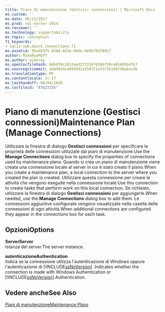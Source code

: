 ```yaml
---
title: Piano di manutenzione (Gestisci connessioni) | Microsoft Docs
ms.custom: ''
ms.date: 06/13/2017
ms.prod: sql-server-2014
ms.reviewer: ''
ms.technology: supportability
ms.topic: conceptual
f1_keywords:
- sql12.swb.maint.connections.f1
ms.assetid: 95ad9375-6584-423e-b9de-0e86782f8017
author: MikeRayMSFT
ms.author: mikeray
ms.openlocfilehash: b6b9f0c1652ead2f21567634b758ce81485b47b7
ms.sourcegitcommit: ad4d92dce894592a259721a1571b1d8736abacdb
ms.translationtype: MT
ms.contentlocale: it-IT
ms.lasthandoff: 08/04/2020
ms.locfileid: "87627235"
---
```

# <a name="maintenance-plan-manage-connections"></a><span data-ttu-id="15122-102">Piano di manutenzione (Gestisci connessioni)</span><span class="sxs-lookup"><span data-stu-id="15122-102">Maintenance Plan (Manage Connections)</span></span>
  <span data-ttu-id="15122-103">Utilizzare la finestra di dialogo **Gestisci connessioni** per specificare le proprietà delle connessioni utilizzate dai piani di manutenzione.</span><span class="sxs-lookup"><span data-stu-id="15122-103">Use the **Manage Connections** dialog box to specify the properties of connections used by maintenance plans.</span></span> <span data-ttu-id="15122-104">Quando si crea un piano di manutenzione viene creata una connessione locale al server in cui è stato creato il piano.</span><span class="sxs-lookup"><span data-stu-id="15122-104">When you create a maintenance plan, a local connection to the server where you created the plan is created.</span></span> <span data-ttu-id="15122-105">Utilizzare questa connessione per creare le attività che vengono eseguite nella connessione locale.</span><span class="sxs-lookup"><span data-stu-id="15122-105">Use this connection to create tasks that perform work on this local connection.</span></span> <span data-ttu-id="15122-106">Se richiesto, utilizzare la finestra di dialogo **Gestisci connessioni** per aggiungerle.</span><span class="sxs-lookup"><span data-stu-id="15122-106">When needed, use the **Manage Connections** dialog box to add them.</span></span> <span data-ttu-id="15122-107">Le connessioni aggiuntive configurate vengono visualizzate nella casella delle connessioni di ogni attività.</span><span class="sxs-lookup"><span data-stu-id="15122-107">When additional connections are configured they appear in the connections box for each task.</span></span>  
  
## <a name="options"></a><span data-ttu-id="15122-108">Opzioni</span><span class="sxs-lookup"><span data-stu-id="15122-108">Options</span></span>  
 <span data-ttu-id="15122-109">**Server**</span><span class="sxs-lookup"><span data-stu-id="15122-109">**Server**</span></span>  
 <span data-ttu-id="15122-110">Istanza del server.</span><span class="sxs-lookup"><span data-stu-id="15122-110">The server instance.</span></span>  
  
 <span data-ttu-id="15122-111">**autenticazione**</span><span class="sxs-lookup"><span data-stu-id="15122-111">**Authentication**</span></span>  
 <span data-ttu-id="15122-112">Indica se la connessione utilizza l'autenticazione di Windows oppure l'autenticazione di [!INCLUDE[ssNoVersion](../../includes/ssnoversion-md.md)] .</span><span class="sxs-lookup"><span data-stu-id="15122-112">Indicates whether the connection is made with Windows Authentication or [!INCLUDE[ssNoVersion](../../includes/ssnoversion-md.md)] Authentication.</span></span>  
  
## <a name="see-also"></a><span data-ttu-id="15122-113">Vedere anche</span><span class="sxs-lookup"><span data-stu-id="15122-113">See Also</span></span>  
 [<span data-ttu-id="15122-114">Piani di manutenzione</span><span class="sxs-lookup"><span data-stu-id="15122-114">Maintenance Plans</span></span>](maintenance-plans.md)  
  
  
